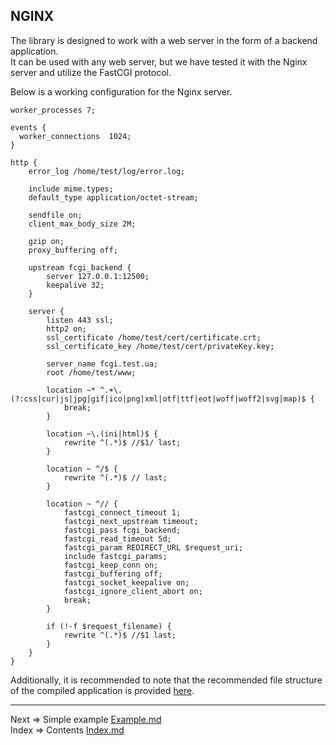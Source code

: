 ## NGINX 
The library is designed to work with a web server in the form of a backend application.  
It can be used with any web server, but we have tested it with the Nginx server and utilize the FastCGI protocol.

Below is a working configuration for the Nginx server.

```nginx
worker_processes 7;

events {
  worker_connections  1024;
}

http {
    error_log /home/test/log/error.log;

    include mime.types;
    default_type application/octet-stream;

    sendfile on;
    client_max_body_size 2M;
    
    gzip on;
    proxy_buffering off;
    
    upstream fcgi_backend {
        server 127.0.0.1:12500;
        keepalive 32;
    }

    server {
        listen 443 ssl;
        http2 on;
        ssl_certificate /home/test/cert/certificate.crt;
        ssl_certificate_key /home/test/cert/privateKey.key;

        server_name fcgi.test.ua;
        root /home/test/www;
          
        location ~* ^.+\.(?:css|cur|js|jpg|gif|ico|png|xml|otf|ttf|eot|woff|woff2|svg|map)$ {
            break;
        }

        location ~\.(ini|html)$ {
            rewrite ^(.*)$ //$1/ last;
        }

        location ~ ^/$ {
            rewrite ^(.*)$ // last;
        }
        
        location ~ ^// {
            fastcgi_connect_timeout 1;
            fastcgi_next_upstream timeout;
            fastcgi_pass fcgi_backend;
            fastcgi_read_timeout 5d;
            fastcgi_param REDIRECT_URL $request_uri;
            include fastcgi_params;
            fastcgi_keep_conn on;
            fastcgi_buffering off;
            fastcgi_socket_keepalive on;
            fastcgi_ignore_client_abort on;
            break;
        }
        
        if (!-f $request_filename) {
            rewrite ^(.*)$ //$1 last;
        }
    }
}
```
Additionally, it is recommended to note that the recommended file structure of the compiled application is provided [here](https://github.com/tryteex/tiny-web/blob/main/doc/Files.md).
___
Next => Simple example [Example.md](https://github.com/tryteex/tiny-web/blob/main/doc/Example.md)  
Index => Contents [Index.md](https://github.com/tryteex/tiny-web/blob/main/doc/Index.md)  